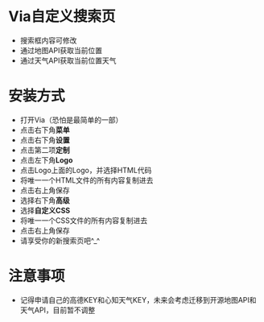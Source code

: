 # Via自定义搜索页
  - 搜索框内容可修改
  - 通过地图API获取当前位置
  - 通过天气API获取当前位置天气
# 安装方式
  - 打开Via（恐怕是最简单的一部）
  - 点击右下角**菜单**
  - 点击右下角**设置**
  - 点击第二项**定制**
  - 点击左下角**Logo**
  - 点击Logo上面的Logo，并选择HTML代码
  - 将唯一一个HTML文件的所有内容复制进去
  - 点击右上角保存
  - 选择右下角**高级**
  - 选择**自定义CSS**
  - 将唯一一个CSS文件的所有内容复制进去
  - 点击右上角保存
  - 请享受你的新搜索页吧^_^
# 注意事项
  - 记得申请自己的高德KEY和心知天气KEY，未来会考虑迁移到开源地图API和天气API，目前暂不调整
